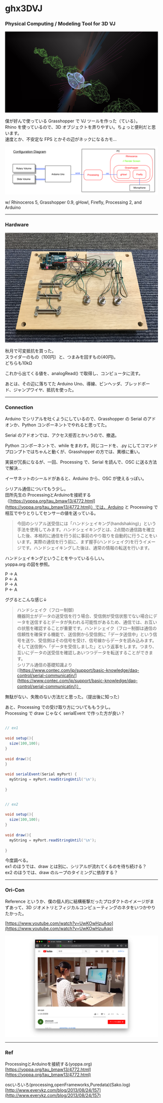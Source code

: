 # ghx3DVJ  

### Physical Computing / Modeling Tool for 3D VJ  

![photo](photo/VJ-1.jpg)  

僕が好んで使っている Grasshopper で VJ ツールを作った（ている）。  
Rhino を使っているので、3D オブジェクトを弄りやすい。ちょっと便利だと思います。  
速度とか、不安定な FPS とかその辺がネックになるカモ...  

![photo](photo/System.jpg)  

w/ Rhinoceros 5, Grasshopper 0.9, gHowl, Firefly, Processing 2, and Arduino  


---  


### Hardware  

![photo](photo/Controller.jpg)  

秋月で可変抵抗を買った。  
スライダーのもの（100円）と、つまみを回すもの(40円)。  
どちらも10kΩ  

これから出てくる値を、analogRead() で取得し、コンピュータに流す。  

あとは、その辺に落ちてた Arduino Uno、導線、ピンヘッダ、ブレッドボード、ジャンプワイヤ、抵抗を使った。  


---  


### Connection  

Arduino でシリアルを吐くようにしているので、Grasshopper の Serial のアドオンか、Python コンポーネントでやれると思ってた。  

Serial のアドオンでは、アクセス拒否とかいうので、撤退。  

Python コンポーネントで、while をまわす。同じコードを、.py にしてコマンドプロンプトではちゃんと動くが、Grasshopper の方では、異様に重い。  

実装が冗長になるが、一回、Processing で、Serial を読んで、OSC に送る方法で解決...  

イーサネットのシールドがあると、Arduino から、OSC が使えるっぽい。  


シリアル通信についてもう少し。  
田所先生の ProcessingとArduinoを接続する（[https://yoppa.org/tau_bmaw13/4772.html](https://yoppa.org/tau_bmaw13/4772.html)）では、Arduino と Processing で相互でやりとりしてセンサーの値を送っている。  

>今回のシリアル送受信には「ハンドシェイキング(handshaking)」という手法を使用してみます。ハンドシェイキングとは、2点間の通信路を確立した後、本格的に通信を行う前に事前のやり取りを自動的に行うことをいいます。実際の通信を行う前に、まず握手(ハンドシェイク)を行うイメージです。ハンドシェイキングした後は、通常の情報の転送を行います。  

ハンドシェイキングということをやっているらしい。  
yoppa.org の図を参照。  

P → A  
P ← A  
P → A  
P ← A  

ググるとこんな感じ↓   

> ハンドシェイク（フロー制御）  
機器同士がデータの送受信を行う場合、受信側が受信状態でない場合にデータを送信するとデータが失われる可能性があるため、通信では、お互いの状態を確認することが重要です。ハンドシェイク（フロー制御は通信の信頼性を確保する機能で、送信側から受信側に「データ送信中」という信号を送り、受信側はその信号を受け、信号線からデータを読み込みます。そして送信側へ「データを受信しました」という返事をします。つまり、互いにデータの送受信を確認しあいつつデータを転送することができます。  
シリアル通信の基礎知識より  ([https://www.contec.com/jp/support/basic-knowledge/daq-control/serial-communicatin/](https://www.contec.com/jp/support/basic-knowledge/daq-control/serial-communicatin/)）  

無駄がない、失敗のない方法だと思った。（提出後に知った）  


あと、Processing での受け取り方についてももう少し。  
Processing で draw じゃなく serialEvent で作った方が良い？   

```java

// ex1

void setup(){
  size(100,100);
}

void draw(){
}

void serialEvent(Serial myPort) {
  myString = myPort.readStringUntil('\n');

}
```


```java

// ex2

void setup(){
  size(100,100);
}

void draw(){
  myString = myPort.readStringUntil('\n');

}
```

今度調べる。  
ex1 のほうでは、draw とは別に、シリアルが流れてくるのを待ち続ける？  
ex2 のほうでは、draw のループのタイミングに依存する？  


---  


### Ori-Con

Reference というか、僕の個人的に結構衝撃だったプロダクトのイメージがまずあって、3D ジオメトリとフィジカルコンピューティングのネタをいつかやりたかった。  

[https://www.youtube.com/watch?v=UwKOwHzuAqo](https://www.youtube.com/watch?v=UwKOwHzuAqo)  

![photo](photo/ori-con.png)  


---  


### Ref  


ProcessingとArduinoを接続する(yoppa.org)  
[https://yoppa.org/tau_bmaw13/4772.html](https://yoppa.org/tau_bmaw13/4772.html)  

oscいろいろ(processing,openFrameworks,Puredata)(Sako.log)  
[http://www.everykz.com/blog/2013/08/24/157](http://www.everykz.com/blog/2013/08/24/157)  
